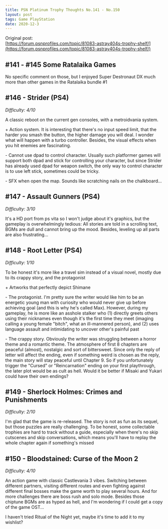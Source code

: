 ```yaml
---
title: PSN Platinum Trophy Thoughts No.141 - No.150
layout: post
tags: Game PlayStation
date: 2020-12-3
---
```


Original post: <br/>
[https://forum.psnprofiles.com/topic/81083-astray404s-trophy-shelf/](https://forum.psnprofiles.com/topic/81083-astray404s-trophy-shelf/)

## #141 - #145 Some Ratalaika Games

No specific comment on those, but I enjoyed Super Destronaut DX much more than other games in the Ratalaika bundle #1

## #146 - Strider (PS4)
*Difficulty: 4/10*

A classic reboot on the current gen consoles, with a metroidvania system.

\+ Action system. It is interesting that there's no input speed limit, that the harder you smash the button, the higher damage you will deal. I wonder what will happen with a turbo controller. Besides, the visual effects when you hit enemies are fascinating.

\- Cannot use dpad to control character. Usually such platformer games will support both dpad and stick for controlling your character, but since Strider has already used dpad for weapon switch, the only way to control character is to use left stick, sometimes could be tricky.

\- SFX when open the map. Sounds like scratching nails on the chalkboard...

## #147 - Assault Gunners (PS4)
*Difficulty: 3/10*

It's a HD port from ps vita so I won't judge about it's graphics, but the gameplay is overwhelmingly tedious: All stories are told in a scrolling text, BGMs are dull and cannot bring up the mood. Besides, leveling up all parts are also frustrating...

## #148 - Root Letter (PS4)
*Difficulty: 1/10*

To be honest it's more like a travel sim instead of a visual novel, mostly due to its crappy story, and the protagonist

\+ Artworks that perfectly depict Shimane

\- The protagonist. I'm pretty sure the writer would like him to be an energetic young man with curiosity who would never give up before achieving goal (and this is why he's called Max). However, during my gameplay, he is more like an asshole stalker who (1) directly greets others using their nicknames even though it's the first time they meet (imaging calling a young female "bitch", what an ill-mannered person), and (2) uses language assault and intimidating to uncover other's painful past

\-  The crappy story. Obviously the writer was struggling between a horror theme and a romantic theme. The atmosphere of first 8 chapters are peaceful (almost), nostalgic and sort of bittersweet. Since only the reply of letter will affect the ending, even if something weird is chosen as the reply, the main story will stay peaceful until Chapter 9. So if you unfortunately trigger the "Cursed" or "Reincarnation" ending on your first playthrough, the later plot would be as cult as hell. Would it be better if Misaki and Yukari could have their own endings?

## #149 - Sherlock Holmes: Crimes and Punishments
*Difficulty: 2/10*

I'm glad that the game is re-released. The story is not as fun as its sequel, but those puzzles are really challenging. To be honest, some collectable trophies are hard to track without a guide, especially when there's no skip cutscenes and skip conversations, which means you'll have to replay the whole chapter again if something's missed

## #150 - Bloodstained: Curse of the Moon 2
*Difficulty: 4/10*

An action game with classic Castlevania 3 vibes. Switching between different partners, visiting different routes and even fighting against different final bosses make the game worth to play several hours. And for more challenges there are boss rush and solo mode. Besides those chiptune BGMs are as hyped as hell, and I'm wondering if I could get a copy of the game OST...

I haven't tried Ritual of the Night yet, maybe it's time to add it to my wishlist?
